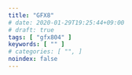 ```yaml
---
title: "GFX8"
# date: 2020-01-29T19:25:44+09:00
# draft: true
tags: [ "gfx804" ]
keywords: [ "" ]
# categories: [ "", ]
noindex: false
---
```



